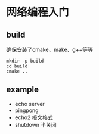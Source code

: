 # 网络编程入门

## build
确保安装了cmake、make、g++等等

```
mkdir -p build
cd build
cmake ..
```

## example

- echo server
- pingpong
- echo2 报文格式
- shutdown 半关闭

